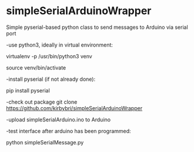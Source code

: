 # simpleSerialArduinoWrapper
Simple pyserial-based python class to send messages to Arduino via serial port

-use python3, ideally in virtual environment:

virtualenv -p /usr/bin/python3 venv

source venv/bin/activate

-install pyserial (if not already done):

pip install pyserial

-check out package
git clone https://github.com/kirbybri/simpleSerialArduinoWrapper

-upload simpleSerialArduino.ino to Arduino

-test interface after arduino has been programmed:

python simpleSerialMessage.py
